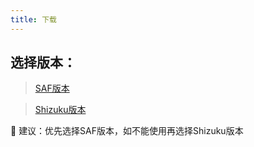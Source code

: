 ```yaml
---
title: 下载
---
```


## 选择版本：

> [SAF版本](https://www.123pan.com/s/epe3jv-8SJOd.html)

> [Shizuku版本](https://www.123pan.com/s/epe3jv-rSJOd.html)

 :tada: 建议：优先选择SAF版本，如不能使用再选择Shizuku版本